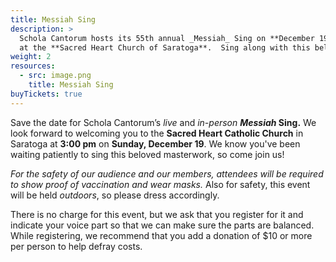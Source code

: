 ```yaml
---
title: Messiah Sing
description: >
  Schola Cantorum hosts its 55th annual _Messiah_ Sing on **December 19, 2021**, at **3:00 pm**
  at the **Sacred Heart Church of Saratoga**.  Sing along with this beloved choral masterwork!
weight: 2
resources:
  - src: image.png
    title: Messiah Sing
buyTickets: true
---
```


Save the date for Schola Cantorum’s _live_ and _in-person_ **_Messiah_ Sing.**
We look forward to welcoming you to the **Sacred Heart Catholic Church** in
Saratoga at **3:00 pm** on **Sunday, December 19**. We know you've been waiting
patiently to sing this beloved masterwork, so come join us!

_For the safety of our audience and our members, attendees will be required to
show proof of vaccination and wear masks._ Also for safety, this event will be
held _outdoors_, so please dress accordingly.

There is no charge for this event, but we ask that you register for it and
indicate your voice part so that we can make sure the parts are balanced. While
registering, we recommend that you add a donation of $10 or more per person to
help defray costs.
